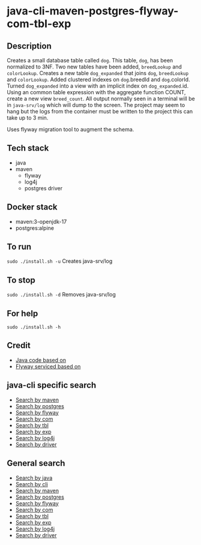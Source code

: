 # java-cli-maven-postgres-flyway-com-tbl-exp

## Description
Creates a small database table
called `dog`. This table, `dog`, has been normalized to 3NF.
Two new tables have been added, `breedLookup` and `colorLookup`.
Creates a new table `dog_expanded` that joins
`dog`, `breedLookup` and `colorLookup`. Added clustered indexes on
`dog`.breedId and `dog`.colorId. Turned `dog_expanded` into a view with an
implicit index on `dog_expanded`.id. Using an common table expression with the aggregate function
COUNT, create a new view `breed_count`. All output normally
seen in a terminal will be in `java-srv/log` which will dump to the screen. The project may seem to hang but the logs from the container must be written to the project this can take up to 3 min.

Uses flyway migration tool to augment
the schema.

## Tech stack
- java
- maven
  - flyway
  - log4j
  - postgres driver

## Docker stack
- maven:3-openjdk-17
- postgres:alpine

## To run
`sudo ./install.sh -u`
Creates java-srv/log

## To stop
`sudo ./install.sh -d`
Removes java-srv/log

## For help
`sudo ./install.sh -h`

## Credit
- [Java code based on](https://github.com/htorun/dbtableprinter)
- [Flyway serviced based on](https://www.baeldung.com/database-migrations-with-flyway)

## java-cli specific search
- [Search by maven](https://github.com/bearddan2000?tab=repositories&q=java-cli-maven&type=&language=&sort=)
- [Search by postgres](https://github.com/bearddan2000?tab=repositories&q=java-cli-postgres&type=&language=&sort=)
- [Search by flyway](https://github.com/bearddan2000?tab=repositories&q=java-cli-flyway&type=&language=&sort=)
- [Search by com](https://github.java-cli-com/bearddan2000?tab=repositories&q=java-cli-com&type=&language=&sort=)
- [Search by tbl](https://github.com/bearddan2000?tab=repositories&q=java-cli-tbl&type=&language=&sort=)
- [Search by exp](https://github.com/bearddan2000?tab=repositories&q=java-cli-exp&type=&language=&sort=)
- [Search by log4j](https://github.com/bearddan2000?tab=repositories&q=java-cli-log4j&type=&language=&sort=)
- [Search by driver](https://github.com/bearddan2000?tab=repositories&q=java-cli-driver&type=&language=&sort=)

## General search
- [Search by java](https://github.com/bearddan2000?tab=repositories&q=java&type=&language=&sort=)
- [Search by cli](https://github.com/bearddan2000?tab=repositories&q=cli&type=&language=&sort=)
- [Search by maven](https://github.com/bearddan2000?tab=repositories&q=maven&type=&language=&sort=)
- [Search by postgres](https://github.com/bearddan2000?tab=repositories&q=postgres&type=&language=&sort=)
- [Search by flyway](https://github.com/bearddan2000?tab=repositories&q=flyway&type=&language=&sort=)
- [Search by com](https://github.com/bearddan2000?tab=repositories&q=com&type=&language=&sort=)
- [Search by tbl](https://github.com/bearddan2000?tab=repositories&q=tbl&type=&language=&sort=)
- [Search by exp](https://github.com/bearddan2000?tab=repositories&q=exp&type=&language=&sort=)
- [Search by log4j](https://github.com/bearddan2000?tab=repositories&q=log4j&type=&language=&sort=)
- [Search by driver](https://github.com/bearddan2000?tab=repositories&q=driver&type=&language=&sort=)
